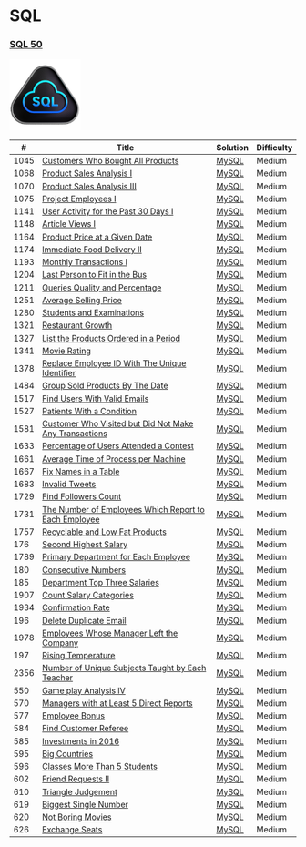 SQL
========

### [SQL 50](https://leetcode.com/studyplan/top-sql-50/)
<img src="https://github.com/jesse980107/SQL/blob/main/Top_SQL_50.gif" alt="Cool Animation" width="125" height="125" />


| # | Title | Solution | Difficulty |
|---| ----- | -------- | ---------- |
|1045|[Customers Who Bought All Products]()| [MySQL](./SQL%2050/1045%23.sql)|Medium|
|1068|[Product Sales Analysis I]()| [MySQL](./SQL%2050/1068%23.sql)|Medium|
|1070|[Product Sales Analysis III]()| [MySQL](./SQL%2050/1070%23.sql)|Medium|
|1075|[Project Employees I]()| [MySQL](./SQL%2050/1075%23.sql)|Medium|
|1141|[User Activity for the Past 30 Days I]()| [MySQL](./SQL%2050/1141%23.sql)|Medium|
|1148|[Article Views I]()| [MySQL](./SQL%2050/1148%23.sql)|Medium|
|1164|[Product Price at a Given Date]()| [MySQL](./SQL%2050/1164%23.sql)|Medium|
|1174|[Immediate Food Delivery II]()| [MySQL](./SQL%2050/1174%23.sql)|Medium|
|1193|[Monthly Transactions I]()| [MySQL](./SQL%2050/1193%23.sql)|Medium|
|1204|[Last Person to Fit in the Bus]()| [MySQL](./SQL%2050/1204%23.sql)|Medium|
|1211|[Queries Quality and Percentage]()| [MySQL](./SQL%2050/1211%23.sql)|Medium|
|1251|[Average Selling Price]()| [MySQL](./SQL%2050/1251%23.sql)|Medium|
|1280|[Students and Examinations]()| [MySQL](./SQL%2050/1280%23.sql)|Medium|
|1321|[Restaurant Growth]()| [MySQL](./SQL%2050/1321%23.sql)|Medium|
|1327|[List the Products Ordered in a Period]()| [MySQL](./SQL%2050/1327%23.sql)|Medium|
|1341|[Movie Rating]()| [MySQL](./SQL%2050/1341%23.sql)|Medium|
|1378|[Replace Employee ID With The Unique Identifier]()| [MySQL](./SQL%2050/1378%23.sql)|Medium|
|1484|[Group Sold Products By The Date]()| [MySQL](./SQL%2050/1484%23.sql)|Medium|
|1517|[Find Users With Valid Emails]()| [MySQL](./SQL%2050/1517%23.sql)|Medium|
|1527|[Patients With a Condition]()| [MySQL](./SQL%2050/1527%23.sql)|Medium|
|1581|[Customer Who Visited but Did Not Make Any Transactions]()| [MySQL](./SQL%2050/1581%23.sql)|Medium|
|1633|[Percentage of Users Attended a Contest]()| [MySQL](./SQL%2050/1633%23.sql)|Medium|
|1661|[Average Time of Process per Machine]()| [MySQL](./SQL%2050/1661%23.sql)|Medium|
|1667|[Fix Names in a Table]()| [MySQL](./SQL%2050/1667%23.sql)|Medium|
|1683|[Invalid Tweets]()| [MySQL](./SQL%2050/1683%23.sql)|Medium|
|1729|[Find Followers Count]()| [MySQL](./SQL%2050/1729%23.sql)|Medium|
|1731|[The Number of Employees Which Report to Each Employee]()| [MySQL](./SQL%2050/1731%23.sql)|Medium|
|1757|[Recyclable and Low Fat Products]()| [MySQL](./SQL%2050/1757%23.sql)|Medium|
|176|[Second Highest Salary]()| [MySQL](./SQL%2050/176%23.sql)|Medium|
|1789|[Primary Department for Each Employee]()| [MySQL](./SQL%2050/1789%23.sql)|Medium|
|180|[Consecutive Numbers]()| [MySQL](./SQL%2050/180%23.sql)|Medium|
|185|[Department Top Three Salaries]()| [MySQL](./SQL%2050/185%23.sql)|Medium|
|1907|[Count Salary Categories]()| [MySQL](./SQL%2050/1907%23.sql)|Medium|
|1934|[Confirmation Rate]()| [MySQL](./SQL%2050/1934%23.sql)|Medium|
|196|[Delete Duplicate Email]()| [MySQL](./SQL%2050/196%23.sql)|Medium|
|1978|[Employees Whose Manager Left the Company]()| [MySQL](./SQL%2050/1978%23.sql)|Medium|
|197|[Rising Temperature]()| [MySQL](./SQL%2050/197%23.sql)|Medium|
|2356|[Number of Unique Subjects Taught by Each Teacher]()| [MySQL](./SQL%2050/2356%23.sql)|Medium|
|550|[Game play Analysis IV]()| [MySQL](./SQL%2050/550%23.sql)|Medium|
|570|[Managers with at Least 5 Direct Reports]()| [MySQL](./SQL%2050/570%23.sql)|Medium|
|577|[Employee Bonus]()| [MySQL](./SQL%2050/577%23.sql)|Medium|
|584|[Find Customer Referee]()| [MySQL](./SQL%2050/584%23.sql)|Medium|
|585|[Investments in 2016]()| [MySQL](./SQL%2050/585%23.sql)|Medium|
|595|[Big Countries]()| [MySQL](./SQL%2050/595%23.sql)|Medium|
|596|[Classes More Than 5 Students]()| [MySQL](./SQL%2050/596%23.sql)|Medium|
|602|[Friend Requests II]()| [MySQL](./SQL%2050/602%23.sql)|Medium|
|610|[Triangle Judgement]()| [MySQL](./SQL%2050/610%23.sql)|Medium|
|619|[Biggest Single Number]()| [MySQL](./SQL%2050/619%23.sql)|Medium|
|620|[Not Boring Movies]()| [MySQL](./SQL%2050/620%23.sql)|Medium|
|626|[Exchange Seats]()| [MySQL](./SQL%2050/626%23.sql)|Medium|









